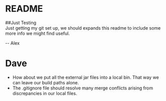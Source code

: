 README
=====
##Just Testing  
Just getting my git set up, we should expands this readme to include some more info we might find useful.

-- Alex  

Dave
===
- How about we put all the external jar files into a local bin. That way we can leave our build paths alone.
- The .gitignore file should resolve many merge conflicts arising from discrepancies in our local files.